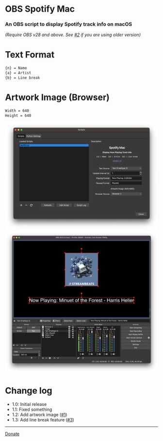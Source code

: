 # OBS Spotify Mac
### An OBS script to display Spotify track info on macOS

_(Require OBS v28 and above. See [#2](https://github.com/RayPS/obs-spotify-mac/issues/2) if you are using older version)_

# Text Format
```
{n} = Name
{a} = Artist
{b} = Line break
```
# Artwork Image (Browser)
```
Width = 640
Height = 640
```

![screenshot](Screenshot%202023-04-11%20at%2009.56.16%402x.png)
![screenshot](Screenshot%202022-11-24%20at%2014.41.59%402x.png)

# Change log
- 1.0: Initial release
- 1.1: Fixed something
- 1.2: Add artwork image ([#1](https://github.com/RayPS/obs-spotify-mac/issues/1))
- 1.3: Add line break feature ([#3](https://github.com/RayPS/obs-spotify-mac/issues/3))

---
[Donate](https://paypal.me/rayps)